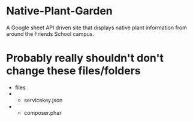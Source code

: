 # Native-Plant-Garden
A Google sheet API driven site that displays native plant information from around the Friends School campus.



# Probably really shouldn't don't change these files/folders
* files
* * servicekey.json
* * composer.phar